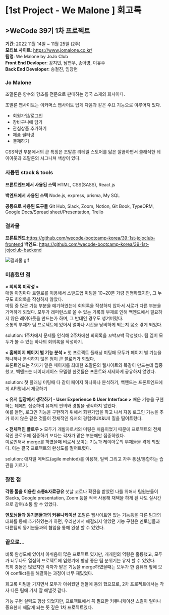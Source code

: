 # [1st Project - We Malone ] 회고록

## >WeCode 39기 1차 프로젝트

**기간**: 2022 11월 14일 ~ 11월 25일 (2주)  
**모티브 사이트**: https://www.jomalone.co.kr/  
**팀명**: We Malone by JoJo Club  
**Front End Devloper**: 강지민, 남연우, 송아영, 이유주  
**Back End Developer**: 송철진, 임창현  
 
### Jo Malone

조말론은 향수와 향초를 전문으로 판매하는 영국 소재의 회사이다.  

조말론 웹사이트는 이커머스 웹사이트 답게 다음과 같은 주요 기능으로 이루어져 있다.  

- 회원가입/로그인
- 장바구니에 담기
- 관심상품 추가하기
- 제품 필터링
- 결제하기

CSS적인 부분에서의 큰 특징은 조말론 리테일 스토어를 닮은 깔끔하면서 클래식한 레이아웃과 조말론의 시그니쳐 색상이 있다.  

### 사용된 stack & tools

**프론트엔드에서 사용된 스택**
HTML, CSS(SASS), React.js

**백엔드에서 사용된 스택**
Node.js, express, prisma, My SQL

**공통으로 사용된 도구들**
Git Hub, Slack, Zoom, Notion, Git Book, TypeORM, Google Docs/Spread sheet/Presentation, Trello

### 결과물

**프론트엔드**:https://github.com/wecode-bootcamp-korea/39-1st-jojoclub-frontend 
**백엔드**: https://github.com/wecode-bootcamp-korea/39-1st-jojoclub-backend 

![결과물 gif](https://user-images.githubusercontent.com/114560119/204122599-5bac81de-1ee1-4fa3-ab13-4d444eba0c73.gif)


### 미흡했던 점

**< 회의록 미작성 >**  
매일 아침마다 트렐로를 이용해서 스탠드업 미팅을 10~20분 가량 진행하였지만, 그 누구도 회의록을 작성하지 않았다.  
미팅 중 많은 기능 부분을 얘기하였는데 회의록을 작성하지 않아서 서로가 다른 부분을 기억하게 되었다. 모두가 레퍼런스로 쓸 수 있는 기록의 부재로 인해 백엔드에서 필요하지 않은 레이아웃을 만드는가 하며, 그 반대인 경우도 생겨버렸다.  
소통의 부재가 팀 프로젝트에 있어서 얼마나 시간을 낭비하게 되는지 몸소 겪게 되었다.  

solution: 1주차에서 문제를 인식해 2주차에선 회의록을 꼬박꼬박 작성했다. 팀 멤버 모두가 볼 수 있는 하나의 회의록을 작성하기.  


**< 홈페이지 페이지 별 기능 분석 >**
첫 프로젝트 플래닝 미팅때 모두가 페이지 별 기능을 하나하나 분석하지 않은 점이 큰 블로커가 되었다.  
프론트엔드는 각자가 맡은 페이지를 최대한 조말론의 웹사이트와 똑같이 만드는데 집중했고, 백엔드는 데이터베이스 모델링 한것들은 프론트와 세세하게 공유하지 않았다.  

solution: 첫 플래닝 미팅때 다 같이 페이지 하나하나 분석하기, 백엔드는 프론트엔드에게 API명세서 제공하기 

**< 유저 입장에서 생각하기 - User Experience & User Interface >**
배운 기능을 구현하는 데에만 집중하여 유저의 편의와 경험을 생각하지 않았다.  
예를 들면, 로그인 기능을 구현하기 위해서 회원가입을 하고 나서 자동 로그인 기능을 추가 하지 않은 같은 것들이 전체적인 유저의 경험의UX&UI) 질을 떨어트렸다.  

**< 전체적인 플로우 >**
모두가 개발자로서의 미팅은 처음이었기 때문에 프로젝트의 전체적인 플로우에 집중하기 보다는 각자가 맡은 부분에만 집중하였다.  
이로인해서 merge를 하였을때 비로서 보이는 기능과 레이아웃의 부재들을 겪게 되었다. 이는 결국 프로젝트의 완성도를 떨어트렸다.   

solution: 애자일 메써드(agile mehtod)를 이용해, 일찍 그리고 자주 통신/통합하는 습관을 기르기.  

### 잘한 점

**각종 툴을 이용한 소통&자료공유**
첫날 코로나 확진을 받았던 나를 위해서 팀원분들이 Slacks, Google presentation, Zoom 등을 적극 사용해 재택을 하게 된 나도 실시간으로 참여/소통 할 수 있었다.  

**멘토님들과 동기분들과의 커뮤니케이션**
조말론 웹사이트엔 없는 기능등을 다른 팀과의 대화를 통해 추가하였는가 하면, 우리선에서 해결되지 않았던 기능 구현은 멘토님들과 다른팀의 동기분들과의 협업을 통해 완성 할 수 있었다.  


### 끝으로...

비록 완성도에 있어서 아쉬움이 많은 프로젝트 였지만, 개개인의 역량은 훌륭했고, 모두가 너무나도 열심히 프로젝트에 임했기에 항상 좋은 팀 분위기는 유지 할 수 있었다.  
특히 충돌은 많았지만 각자가 맡은 기능을 merge하였을때는 모두가 한 컴퓨터 앞에 모여 conflict들을 해결하는 과정이 너무 재밌었다.  

회고록 미팅을 가지면서 모두가 아쉬웠던 점들에 동의 했으므로, 2차 프로젝트에서는 각자 다른 팀에 가서 잘 해낼것 같다.  

기능 구현 실력도 향상 되었지만, 프로젝트에서 꼭 필요한 커뮤니케이션 스킬이 얼마나 중요한지 깨닳게 되는 뜻 깊은 1차 프로젝트였다.  






